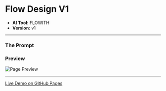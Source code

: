 # Flow Design V1

* **AI Tool:** FLOWITH
* **Version:** v1

---

### The Prompt

>

### Preview

![Page Preview](./preview.png)

---

[Live Demo on GitHub Pages](https://your-username.github.io/AI-Frontend-Gallery/Flowith/flow-design-v1/)
